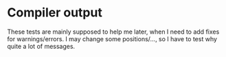 # Compiler output

These tests are mainly supposed to help me later, when I need to add fixes for warnings/errors. I may change some positions/..., so I have to test why quite a lot of messages.